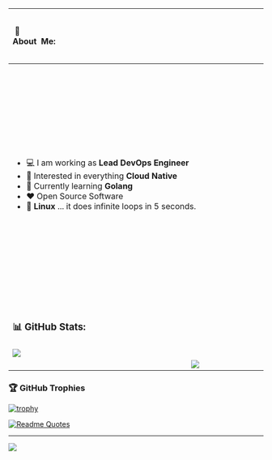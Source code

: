 <table style="width:100%">
<thead>
<tr>
<th align="left">
   &nbsp;💫About&nbsp;&nbsp;Me:&nbsp;&nbsp;&nbsp;&nbsp;&nbsp;&nbsp;&nbsp;&nbsp;&nbsp;&nbsp;&nbsp;&nbsp;&nbsp;&nbsp;&nbsp;&nbsp;&nbsp;&nbsp;&nbsp;&nbsp;&nbsp;&nbsp;&nbsp;&nbsp;&nbsp;&nbsp;&nbsp;&nbsp;&nbsp;&nbsp;&nbsp;&nbsp;&nbsp;&nbsp;&nbsp;&nbsp;&nbsp;&nbsp;&nbsp;&nbsp;&nbsp;&nbsp;&nbsp;&nbsp;&nbsp;&nbsp;&nbsp;&nbsp;&nbsp;&nbsp;&nbsp;&nbsp;&nbsp;&nbsp;&nbsp;&nbsp;&nbsp;&nbsp;&nbsp;&nbsp;&nbsp;&nbsp;&nbsp;&nbsp;&nbsp;&nbsp;&nbsp;&nbsp;&nbsp;&nbsp;&nbsp;&nbsp;&nbsp;&nbsp;&nbsp;&nbsp;&nbsp;&nbsp;&nbsp;&nbsp;&nbsp;&nbsp;&nbsp;&nbsp;&nbsp;&nbsp;&nbsp;&nbsp;&nbsp;&nbsp;&nbsp;&nbsp;&nbsp;&nbsp;&nbsp;&nbsp;&nbsp;&nbsp;&nbsp;&nbsp;&nbsp;&nbsp;&nbsp;&nbsp;&nbsp;&nbsp;&nbsp;&nbsp;&nbsp;
   
</th>
<th markdown="1">

### 💻 Tech Stack: &emsp; 

</th></tr>
</thead>
<tbody>
<tr>
<td markdown="1">

-   :computer: I am working as **Lead DevOps Engineer**
-   :monocle_face: Interested in everything **Cloud Native**
-   :seedling: Currently learning **Golang**
-   :heart: Open Source Software
-   :penguin: **Linux** ... it does infinite loops in 5 seconds.
   
</td>
<td markdown="1">

![C#](https://img.shields.io/badge/c%23-%23239120.svg?style=for-the-badge&logo=c-sharp&logoColor=white) ![C++](https://img.shields.io/badge/c++-%2300599C.svg?style=for-the-badge&logo=c%2B%2B&logoColor=white) ![CSS3](https://img.shields.io/badge/css3-%231572B6.svg?style=for-the-badge&logo=css3&logoColor=white) ![GraphQL](https://img.shields.io/badge/-GraphQL-E10098?style=for-the-badge&logo=graphql&logoColor=white) ![Lua](https://img.shields.io/badge/lua-%232C2D72.svg?style=for-the-badge&logo=lua&logoColor=white) ![AWS](https://img.shields.io/badge/AWS-%23FF9900.svg?style=for-the-badge&logo=amazon-aws&logoColor=white) ![DigitalOcean](https://img.shields.io/badge/DigitalOcean-%230167ff.svg?style=for-the-badge&logo=digitalOcean&logoColor=white) ![Firebase](https://img.shields.io/badge/firebase-%23039BE5.svg?style=for-the-badge&logo=firebase) ![Google Cloud](https://img.shields.io/badge/Google%20Cloud-%234285F4.svg?style=for-the-badge&logo=google-cloud&logoColor=white) ![.Net](https://img.shields.io/badge/.NET-5C2D91?style=for-the-badge&logo=.net&logoColor=white) ![FastAPI](https://img.shields.io/badge/FastAPI-005571?style=for-the-badge&logo=fastapi) ![Angular](https://img.shields.io/badge/angular-%23DD0031.svg?style=for-the-badge&logo=angular&logoColor=white) ![Bootstrap](https://img.shields.io/badge/bootstrap-%23563D7C.svg?style=for-the-badge&logo=bootstrap&logoColor=white) ![Chart.js](https://img.shields.io/badge/chart.js-F5788D.svg?style=for-the-badge&logo=chart.js&logoColor=white) ![NPM](https://img.shields.io/badge/NPM-%23000000.svg?style=for-the-badge&logo=npm&logoColor=white) ![Nginx](https://img.shields.io/badge/nginx-%23009639.svg?style=for-the-badge&logo=nginx&logoColor=white) ![MySQL](https://img.shields.io/badge/mysql-%2300f.svg?style=for-the-badge&logo=mysql&logoColor=white) ![SQLite](https://img.shields.io/badge/sqlite-%2307405e.svg?style=for-the-badge&logo=sqlite&logoColor=white) ![Redis](https://img.shields.io/badge/redis-%23DD0031.svg?style=for-the-badge&logo=redis&logoColor=white) ![MicrosoftSQLServer](https://img.shields.io/badge/Microsoft%20SQL%20Sever-CC2927?style=for-the-badge&logo=microsoft%20sql%20server&logoColor=white) ![ApacheCassandra](https://img.shields.io/badge/cassandra-%231287B1.svg?style=for-the-badge&logo=apache-cassandra&logoColor=white) ![TensorFlow](https://img.shields.io/badge/TensorFlow-%23FF6F00.svg?style=for-the-badge&logo=TensorFlow&logoColor=white) ![Pandas](https://img.shields.io/badge/pandas-%23150458.svg?style=for-the-badge&logo=pandas&logoColor=white) ![NumPy](https://img.shields.io/badge/numpy-%23013243.svg?style=for-the-badge&logo=numpy&logoColor=white) ![Arduino](https://img.shields.io/badge/-Arduino-00979D?style=for-the-badge&logo=Arduino&logoColor=white) ![Docker](https://img.shields.io/badge/docker-%230db7ed.svg?style=for-the-badge&logo=docker&logoColor=white) ![ElasticSearch](https://img.shields.io/badge/-ElasticSearch-005571?style=for-the-badge&logo=elasticsearch) ![Postman](https://img.shields.io/badge/Postman-FF6C37?style=for-the-badge&logo=postman&logoColor=white) ![Swagger](https://img.shields.io/badge/-Swagger-%23Clojure?style=for-the-badge&logo=swagger&logoColor=white)
   
</td>
</tr>
<tr>
<td colspan=2 markdown="1">
         
### 📊 GitHub Stats:
            
</td>
      </tr>
      <tr>
         <td><img align="center" src="https://github-readme-stats.vercel.app/api?username=thesmallpixel&show_icons=true&icon_color=CE1D2D&text_color=718096&bg_color=00000000&hide_title=true&hide_border=true" /></td>
         <td><img align="center" src="https://github-readme-stats.vercel.app/api/top-langs/?username=thesmallpixel&show_icons=true&icon_color=CE1D2D&text_color=718096&bg_color=00000000&hide_title=true&hide_border=true" /></td>
      </tr>
      <tr>
         <td colspan=2>
            <div align="center"><img align="center" src="https://github-readme-streak-stats.herokuapp.com?user=thesmallpixel&theme=onedark&hide_border=true&border_radius=1&fire=DD2727&currStreakLabel=289839)](https://git.io/streak-stats)" />
         </div></td>
      </tr>
   </tbody>
</table>



### 🏆 GitHub Trophies
[![trophy](https://github-profile-trophy.vercel.app/?username=ryo-ma&no-bg=true&row=2&column=3&no-frame=true&theme=gitdimmed)](https://github.com/ryo-ma/github-profile-trophy)

[![Readme Quotes](https://quotes-github-readme.vercel.app/api?type=horizontal&theme=dark)](https://github.com/piyushsuthar/github-readme-quotes)

---
[![](https://visitcount.itsvg.in/api?id=thesmallpixel&icon=8&color=7)](https://visitcount.itsvg.in)
